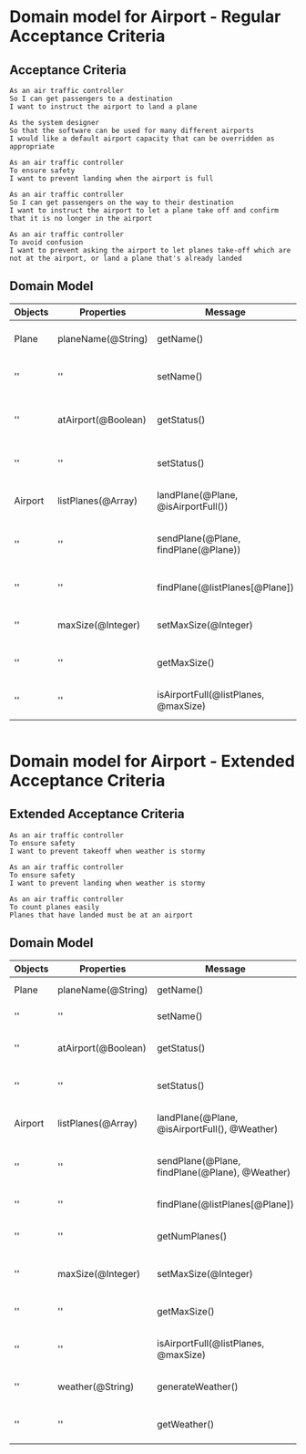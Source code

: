 # Domain model for Airport - Regular Acceptance Criteria

## Acceptance Criteria
```
As an air traffic controller
So I can get passengers to a destination
I want to instruct the airport to land a plane

As the system designer
So that the software can be used for many different airports
I would like a default airport capacity that can be overridden as appropriate

As an air traffic controller
To ensure safety
I want to prevent landing when the airport is full

As an air traffic controller
So I can get passengers on the way to their destination
I want to instruct the airport to let a plane take off and confirm that it is no longer in the airport

As an air traffic controller
To avoid confusion
I want to prevent asking the airport to let planes take-off which are not at the airport, or land a plane that's already landed
```
## Domain Model
| Objects | Properties          | Message                              | Context                    | Output        |
| ------- | ------------------- | ------------------------------------ | -------------------------- | ------------- |
| Plane   | planeName(@String)  | getName()                            | get name of plane          | @String       |
| ''      | ''                  | setName()                            | set name of plane          | @String       |
| ''      | atAirport(@Boolean) | getStatus()                          | At Airport ? (T/F) status  | @Boolean      |
| ''      | ''                  | setStatus()                          | sets 'At Airport ?' status | @Boolean      |
| Airport | listPlanes(@Array)  | landPlane(@Plane, @isAirportFull())  | adds plane to airport      | @Array[@Item] |
| ''      | ''                  | sendPlane(@Plane, findPlane(@Plane)) | removes plane from airport | @Array[@Item] |
| ''      | ''                  | findPlane(@listPlanes[@Plane])       | is plane in airport        | @Boolean      |
| ''      | maxSize(@Integer)   | setMaxSize(@Integer)                 | sets max capacity          | @Integer      |
| ''      | ''                  | getMaxSize()                         | returns max capacity       | @Integer      |
| ''      | ''                  | isAirportFull(@listPlanes, @maxSize) | checks if airport is full  | @Boolean      |

```
```
# Domain model for Airport - Extended Acceptance Criteria

## Extended Acceptance Criteria
```
As an air traffic controller
To ensure safety
I want to prevent takeoff when weather is stormy

As an air traffic controller
To ensure safety
I want to prevent landing when weather is stormy

As an air traffic controller
To count planes easily
Planes that have landed must be at an airport
```
## Domain Model
| Objects | Properties          | Message                                        | Context                    | Output        |
| ------- | ------------------- | ---------------------------------------------- | -------------------------- | ------------- |
| Plane   | planeName(@String)  | getName()                                      | get name of plane          | @String       |
| ''      | ''                  | setName()                                      | set name of plane          | @String       |
| ''      | atAirport(@Boolean) | getStatus()                                    | At Airport ? (T/F) status  | @Boolean      |
| ''      | ''                  | setStatus()                                    | sets 'At Airport ?' status | @Boolean      |
| Airport | listPlanes(@Array)  | landPlane(@Plane, @isAirportFull(), @Weather)  | adds plane to airport      | @Array[@Item] |
| ''      | ''                  | sendPlane(@Plane, findPlane(@Plane), @Weather) | removes plane from airport | @Array[@Item] |
| ''      | ''                  | findPlane(@listPlanes[@Plane])                 | is plane in airport        | @Boolean      |
| ''      | ''                  | getNumPlanes()                                 | returns the # of planes    | @Integer      |
| ''      | maxSize(@Integer)   | setMaxSize(@Integer)                           | set the max capacity       | @Integer      |
| ''      | ''                  | getMaxSize()                                   | returns max capacity       | @Integer      |
| ''      | ''                  | isAirportFull(@listPlanes, @maxSize)           | checks if airport is full  | @Boolean      |
| ''      | weather(@String)    | generateWeather()                              | generates a random weather | @String       |
| ''      | ''                  | getWeather()                                   | returns the weather        | @String       |

